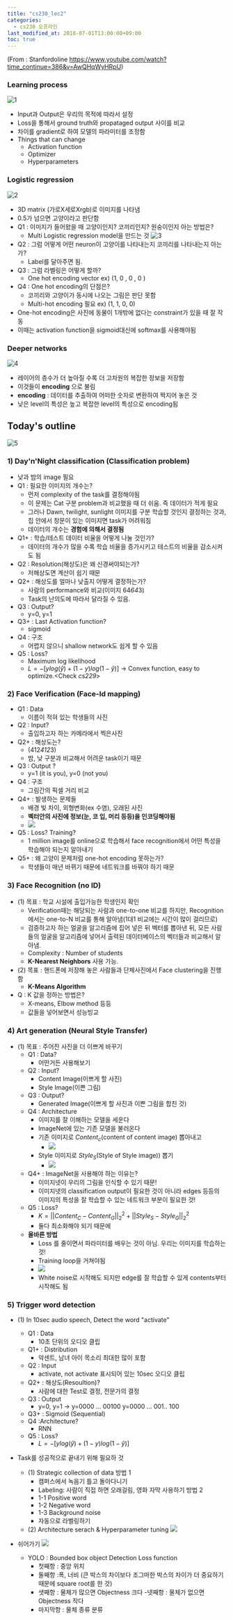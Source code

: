 ```yaml
---
title: "cs230_lec2"
categories: 
  - cs230 오프라인 
last_modified_at: 2018-07-01T13:00:00+09:00
toc: true
---
```

(From : Stanfordoline 
https://www.youtube.com/watch?time_continue=386&v=AwQHqWyHRpU)

### Learning process
![1](/assets/img/images/2019-10-23-09-36-10.png)
- Input과 Output은 우리의 목적에 따라서 설정
- Loss을 통해서 ground truth와 propataged output 사이를 비교
- 차이를 gradient로 하여 모델의 파라미터를 조정함
- Things that can change
    - Activation function
    - Optimizer
    - Hyperparameters
### Logistic regression
![2](/assets/img/images/2019-10-23-09-40-12.png)
- 3D matrix (가로X세로Xrgb)로 이미지를 나타냄
- 0.5가 넘으면 고양이라고 판단함
- Q1 : 이미지가 들어왔을 때 고양이인지? 코끼리인지? 원숭이인지 아는 방법은?
    - Multi Logistic regression model을 만드는 것
![3](/assets/img/images/2019-10-23-09-40-12.png)
- Q2 : 그럼 어떻게 어떤 neuron이 고양이를 나타내는지 코끼리를 나타내는지 아는가?
    - Label를 달아주면 됨.
- Q3 : 그럼 라벨링은 어떻게 할까?
    - One hot encoding vector ex) (1, 0 , 0 , 0 )
- Q4 : One hot encoding의 단점은?
    - 코끼리와 고양이가 동시에 나오는 그림은 판단 못함
    - Multi-hot encoding 필요 ex) (1, 1, 0, 0)
- One-hot encoding은 사진에 동물이 1개밖에 없다는 constraint가 있을 때 잘 작동
- 이때는 activation function을 sigmoid대신에 softmax를 사용해야됨   
### Deeper networks
![4](/assets/img/images/2019-10-23-11-18-12.png)
- 레이어의 층수가 더 높아질 수록 더 고차원의 복잡한 정보을 저장함
- 이것들이 **encoding** 으로 불림
- **encoding** : 데이터를 추출하여 어떠한 숫자로 변환하여 짝지어 놓은 것 
- 낮은 level의 특성은 높고 복잡한 level의 특성으로 encoding됨

## Today's outline
![5](/assets/img/images/2019-10-23-11-26-19.png)

### 1) Day'n'Night classification (Classification problem)

- 낮과 밤의 image 필요
- Q1 : 필요한 이미지의 개수는?
  - 먼저 complexity of the task를 결정해야됨
  - 이 문제는 Cat 구분 problem과 비교했을 때 더 쉬움. 즉 데이터가 적게 필요
  - 그러나 Dawn, twilight, sunlight 이미지를 구분 학습할 것인지 결정하는 것과, 집 안에서 창문이 있는 이미지면 task가 어려워짐
  - 데이터의 개수는 **경험에 의해서 결정됨**
- Q1+ : 학습/테스트 데이터 비율을 어떻게 나눌 것인가?
  - 데이터의 개수가 많을 수록 학습 비율을 증가시키고 테스트의 비율을 감소시켜도 됨
- Q2 : Resolution(해상도)은 왜 신경써야되는가?
  - 저해상도면 계산이 쉽기 때문
- Q2+ : 해상도를 얼마나 낮출지 어떻게 결정하는가?
  - 사람의 performance와 비교(이미지 64*64*3)
  - Task의 난의도에 따라서 달라질 수 있음.
- Q3 : Output?
  - y=0, y=1
- Q3+ : Last Activation function?
  - sigmoid
- Q4 : 구조
  - 어렵지 않으니 shallow network도 쉽게 할 수 있음
- Q5 : Loss? 
  - Maximum log likelihood 
  - $L=-[y log(\hat{y})+(1-y) log(1-\hat{y})]$ -> Convex function, easy to optimize.<Check *cs229*>

### 2) Face Verification (Face-Id mapping) 
- Q1 : Data
  - 이름이 적혀 있는 학생들의 사진
- Q2 : Input?
  -  출입하고자 하는 카메라에서 찍은사진
- Q2+ : 해상도는?
  -  (412*412*3)
  -  밤, 낮 구분과 비교해서 어려운 task이기 때문
- Q3 : Output ? 
  - y=1 (it is you), y=0 (not you) 
- Q4 : 구조
  - 그림간의 픽셀 거리 비교
- Q4+ : 발생하는 문제들
  -  배경 빛 차이, 외형변화(ex 수염), 오래된 사진
  -  **벡터안의 사진에 정보(눈, 코 입, 머리 등등)을 인코딩해야됨**
  -  ![](/assets/img/images/2019-10-24-13-24-18.png)
- Q5 : Loss? Training?
  - 1 million image를 online으로 학습해서 face recognition에서 어떤 특성을 학습해야 되는지 알아내기
- Q5+ : 왜 고양이 문제처럼 one-hot encoding 못하는가?
  - 학생들이 매년 바뀌기 때문에 네트워크를 바꿔야 하기 때문 

### 3) Face Recognition (no ID) 
- (1) 목표 : 학교 시설에 출입가능한 학생인지 확인
  - Verification때는 해당되는 사람과 one-to-one 비교를 하지만, Recognition에서는 one-to-N 비교를 통해 알아냄(1대1 비교에는 시간이 많이 걸리므로)
  - 검증하고자 하는 얼굴을 알고리즘에 집어 넣은 뒤 벡터를 뽑아낸 뒤, 모든 사람들의 얼굴을 알고리즘에 넣어서 출력된 데이터베이스의 벡터들과 비교해서 알아냄.
  - Complexity : Number of students
  - **K-Nearest Neighbors** 사용 가능.
- (2) 목표 : 핸드폰에 저장해 놓은 사람들과 단체사진에서 Face clustering을 진행함
  - **K-Means Algorithm**
- Q : K 값을 정하는 방법은?
  - X-means, Elbow method 등등
  - 값들을 넣어보면서 성능빙교
  
### 4) Art generation (Neural Style Transfer)
- (1) 목표 : 주어진 사진을 더 이쁘게 바꾸기
  - Q1 : Data?
    - 어떤거든 사용해보기
  - Q2 : Input?
    - Content Image(이쁘게 할 사진)
    - Style Image(이쁜 그림)
  - Q3 : Output?
    - Generated Image(이쁘게 할 사진과 이쁜 그림을 합친 것)
  - Q4 : Architecture
    - 이미지를 잘 이해하는 모델을 세운다
    - ImageNet에 있는 기존 모델을 불러온다
    - 기존 이미지로 $Content_c$(content of content image) 뽑아내고
      - ![](/assets/img/images/2019-10-24-19-30-18.png)
    - Style 이미지로 $Style_S$(Style of Style image)) 뽑기
      - ![](/assets/img/images/2019-10-24-19-30-32.png)
  - Q4+ : ImageNet을 사용해야 하는 이유는?
    - 이미지넷이 우리의 그림을 인식할 수 있기 때문!
    - 이미지넷의 classification   output이 필요한 것이 아니라 edges 등등의 이미지의 특성을 잘 학습할 수 있는 네트워크 부분이 필요한 것!
  - Q5 : Loss?
    - $K=||Content_C-Content_G||_2^2+||Style_S-Style_G||_2^2$
    - 둘다 최소화해야 되기 때문에
  - **올바른 방법**
    - Loss 를 줄이면서 파라미터를 배우는 것이 아님. 우리는 이미지를 학습하는 것!
    - Training loop을 거쳐야됨
    - ![](/assets/img/images/2019-10-24-19-48-24.png)
    - White noise로 시작해도 되지만 edge를 잘 학습할 수 있게 contents부터 시작해도 됨

### 5) Trigger word detection
  - (1) In 10sec audio speech, Detect the word "activate"
    - Q1 : Data
      - 10초 단위의 오디오 클립
    - Q1+ : Distribution
      - 악센트, 남녀 아이 목소리 최대한 많이 포함
    - Q2 : Input
      - activate, not activate 표시되어 있는 10sec 오디오 클립
    - Q2+ : 해상도(Resoultion)?
      - 사람에 대한 Test로 결정, 전문가의 결정
    - Q3 : Output
      - y=0, y=1 -> y=0000 ... 00100 y=0000 ... 001.. 100
    - Q3+ : Sigmoid (Sequential)
    - Q4 :Architecture?
      - RNN
    - Q5 : Loss?
      - $L=-[y log(\hat{y})+(1-y) log(1-\hat{y})]$ 
  - Task를 성공적으로 끝내기 위해 필요하 것
    - (1) Strategic collection of data
      방법 1
      - 캠퍼스에서 녹음기 틀고 돌아다니기
      - Labeling: 사람이 직접 하면 오래걸림, 영화 자막 사용하기
      방법 2
      - 1-1 Positive word
      - 1-2 Negative word
      - 1-3 Background noise    
      - 자동으로 라벨링하기
    - (2) Architecture serach & Hyperparameter tuning
      ![](/assets/img/images/-%20Fourier%20Transform/%20Spectrogram.png)

 - 쉬어가기 
![](/assets/img/images/2019-10-26-16-36-43.png)
    - YOLO : Bounded box object Detection Loss function
        - 첫째항 : 중앙 위치
        - 둘째항 :폭, 너비 (큰 박스의 차이보다 조그마한 박스의 차이가 더 중요하기 때문에 square root를 한 것)
        - 샛째항 : 물체가 많으면 Objectness 크다
        -넷째항 : 물체가 없으면 Objectness 작다
        - 마지막항 : 물체 종류 분류